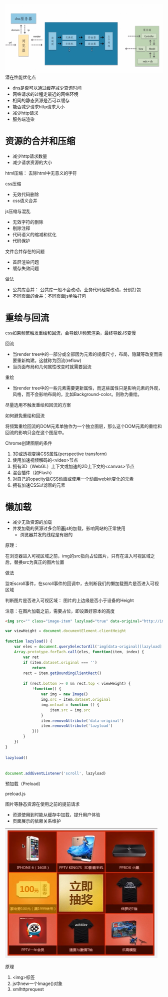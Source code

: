![](/assets/http_process.png)潜在性能优化点

* dns是否可以通过缓存减少查询时间
* 网络请求的过程走最近的网络环境
* 相同的静态资源是否可以缓存
* 能否减少请求http请求大小
* 减少http请求
* 服务端渲染

# 资源的合并和压缩

* 减少http请求数量
* 减少请求资源的大小

html压缩： 去除html中无意义的字符

css压缩

* 无效代码删除
* css语义合并

js压缩与混乱

* 无效字符的删除
* 剔除注释
* 代码语义的缩减和优化
* 代码保护

文件合并存在的问题

* 首屏渲染问题
* 缓存失效问题

做法

* 公共库合并： 公共库一般不会改动，业务代码经常改动，分别打包
* 不同页面的合并：不同页面js单独打包

# 重绘与回流

css如果频繁触发重绘和回流，会导致UI频繁渲染，最终导致JS变慢

回流

* 当render tree中的一部分或全部因为元素的规模尺寸，布局，隐藏等改变而需要重新构建。这就称为回流\(reflow\)
* 当页面布局和几何属性改变时就需要回流

重绘

* 当render tree中的一些元素需要更新属性，而这些属性只是影响元素的外观，风格，而不会影响布局的，比如Background-color。则称为重绘。

尽量选用不触发重绘和回流的方案

如何避免重绘和回流

将频繁重绘回流的DOM元素单独作为一个独立图层，那么这个DOM元素的重绘和回流的影响只会在这个图层中。

Chrome创建图层的条件

1. 3D或透视变换CSS属性\(perspective transform\)
2. 使用加速视频解码的&lt;video&gt;节点
3. 拥有3D（WebGL）上下文或加速的2D上下文的&lt;canvas&gt;节点
4. 混合插件（如Flash）
5. 对自己的opacity做CSS动画或使用一个动画webkit变化的元素
6. 拥有加速CSS过滤器的元素

# 懒加载

* 减少无效资源的加载
* 并发加载的资源过多会阻塞js的加载，影响网站的正常使用
  * 浏览器并发的线程是有限的

原理：

在浏览器进入可视区域之前，img的src指向占位图片，只有在进入可视区域之后，替换src为真正的图片位置

做法

监听scroll事件，在scroll事件的回调中，去判断我们的懒加载图片是否进入可视区域

判断图片是否进入可视区域： 图片的上边缘是否小于设备的Height

注意：在图片加载之前，需要占位，即设置好原本的高度

```html
<img src="" class="image-item" lazyload="true" data-original="http://image.png">
```

```js
var viewHeight = document.documentElement.clientHeight

function lazyload() {
    var eles = document.querySelectorAll('img[data-original][lazyload]')
    Array.prototype.forEach.call(eles, function(item, index) {
        var ret
        if (item.dataset.original === '')
            return 
        rect = item.getBoundingClientRect()

        if (rect.bottom >= 0 && rect.top < viewHeight) {
            !function() {
                var img = new Image()
                img.src = item.dataset.original
                img.onload = function () {
                    item.src = img.src
                }
                item.removeAttribute('data-original')
                item.removeAttribute('lazyload')
            }()
        }
    })
}

lazyload()


document.addEventListener('scroll', lazyload)
```

预加载（Preload）

preload.js

图片等静态资源在使用之前的提前请求

* 资源使用到时能从缓存中加载，提升用户体验
* 页面展示的依赖关系维护

![](/assets/preload.png)

原理

1. &lt;img&gt;标签
2. js中new一个Image\(\)对象
3. xmlhttprequest



